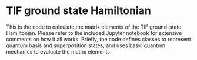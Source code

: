 # TlF ground state Hamiltonian

This is the code to calculate the matrix elements of the TlF ground-state Hamiltonian. Please refer to the included Jupyter notebook for extensive comments on how it all works. Briefly, the code defines classes to represent quantum basis and superposition states, and uses basic quantum mechanics to evaluate the matrix elements.
